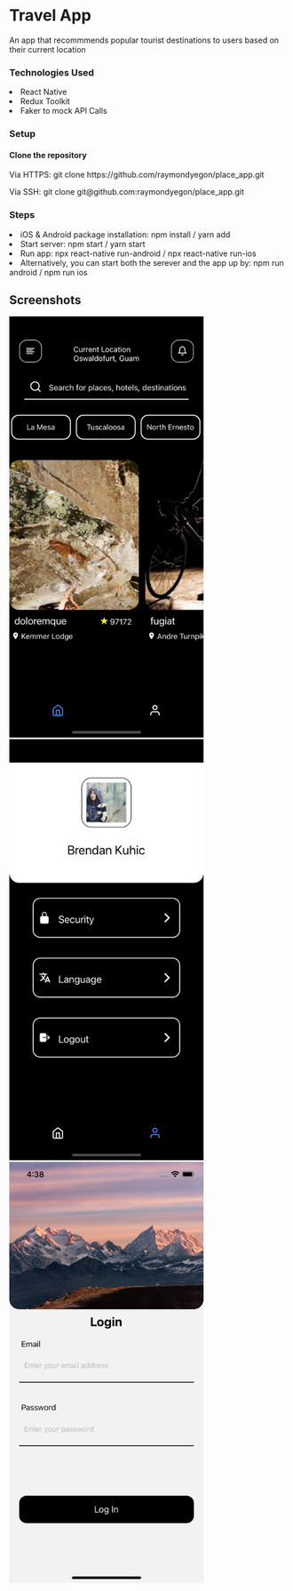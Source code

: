# Travel App

<p>An app that recommmends popular tourist destinations to users based on their current location</p>

### Technologies Used

<li>React Native</li>
<li>Redux Toolkit</li>
<li>Faker to mock API Calls </li>

### Setup

<h4>Clone the repository</h4>
<p>Via HTTPS: git clone https://github.com/raymondyegon/place_app.git</p>
<p>Via SSH: git clone git@github.com:raymondyegon/place_app.git</p>

### Steps

<li>iOS &amp; Android package installation: npm install / yarn add</li>
<li>Start server: npm start / yarn start</li>
<li>Run app: npx react-native run-android / npx react-native run-ios</li>
<li>Alternatively, you can start both the serever and the app up by: npm run android / npm run ios </li>

## Screenshots

[<img src="./screenshots/screenshot_1.png" width="350"/>](./screenshots/screenshot_1.png)
[<img src="./screenshots/screenshot_2.png" width="350"/>](./screenshots/screenshot_2.png)
[<img src="./screenshots/screenshot_3.png" width="350"/>](./screenshots/screenshot_3.png)
